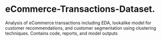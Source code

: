 # eCommerce-Transactions-Dataset.
Analysis of eCommerce transactions including EDA, lookalike model for customer recommendations, and customer segmentation using clustering techniques. Contains code, reports, and model outputs
